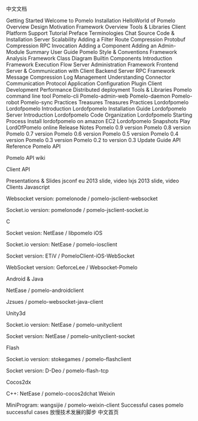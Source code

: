 中文文档

Getting Started
Welcome to Pomelo
Installation
HelloWorld of Pomelo
Overview
Design Motivation
Framework Overview
Tools & Libraries
Client Platform Support
Tutorial
Preface
Terminologies
Chat Source Code & Installation
Server Scalability
Adding a Filter
Route Compression
Protobuf Compression
RPC Invocation
Adding a Component
Adding an Admin-Module
Summary
User Guide
Pomelo Style & Conventions
Framework Analysis
Framework Class Diagram
Builtin Components Introduction
Framework Execution Flow
Server Administration Framework
Frontend Server & Communication with Client
Backend Server
RPC Framework
Message Compression
Log Management
Understanding Connector
Communication Protocol
Application Configuration
Plugin
Client Development
Performance
Distributed deployment
Tools & Libraries
Pomelo command line tool
Pomelo-cli
Pomelo-admin-web
Pomelo-daemon
Pomelo-robot
Pomelo-sync
Practices
Treasures
Treasures Practices
Lordofpomelo
Lordofpomelo Introduction
Lordofpomelo Installation Guide
Lordofpomelo Server Introduction
Lordofpomelo Code Organization
Lordofpomelo Starting Process
Install lordofpomelo on amazon EC2
Lordofpomelo Snapshots
Play LordOfPomelo online
Release Notes
Pomelo 0.9 version
Pomelo 0.8 version
Pomelo 0.7 version
Pomelo 0.6 version
Pomelo 0.5 version
Pomelo 0.4 version
Pomelo 0.3 version
Pomelo 0.2 to version 0.3 Update Guide
API Reference
Pomelo API

Pomelo API wiki

Client API

Presentations & Slides
jsconf eu 2013 slide, video
lxjs 2013 slide, video
Clients
Javascript

Websocket version: pomelonode / pomelo-jsclient-websocket

Socket.io version: pomelonode / pomelo-jsclient-socket.io

C

Socket vesion: NetEase / libpomelo
iOS

Socket.io version: NetEase / pomelo-iosclient

Socket version: ETiV / PomeloClient-iOS-WebSocket

WebSocket version: GeforceLee / Websocket-Pomelo

Android & Java

NetEase / pomelo-androidclient

Jzsues / pomelo-websocket-java-client

Unity3d

Socket.io version: NetEase / pomelo-unityclient

Socket version: NetEase / pomelo-unityclient-socket

Flash

Socket.io version: stokegames / pomelo-flashclient

Socket version: D-Deo / pomelo-flash-tcp

Cocos2dx

C++: NetEase / pomelo-cocos2dchat
Weixin

MiniProgram: wangsijie / pomelo-weixin-client
Successful cases
pomelo successful cases
放慢技术发展的脚步
中文首页